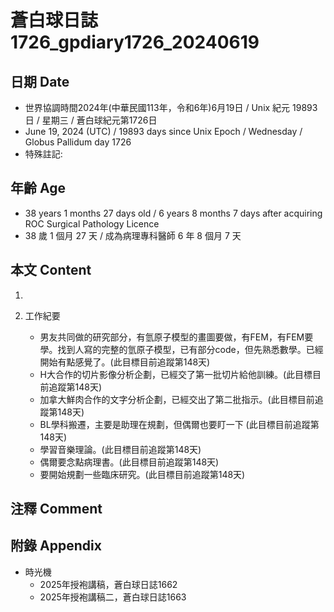 [_metadata_:encoding]: - "utf-8"
[_metadata_:language]: - "zh-Hant-TW"
[_metadata_:fileformat]: - "markdown"
[_metadata_:MIME_type]: - "text/plain"
[_metadata_:markdown_version]: - "commonmark version 0.30"
[_metadata_:markdown_spec]: - "https://spec.commonmark.org/0.30/"

# 蒼白球日誌1726_gpdiary1726_20240619 #

## 日期 Date ##

* 世界協調時間2024年(中華民國113年，令和6年)6月19日 / Unix 紀元 19893 日 / 星期三 / 蒼白球紀元第1726日
* June 19, 2024 (UTC) / 19893 days since Unix Epoch / Wednesday / Globus Pallidum day 1726
* 特殊註記:

## 年齡 Age ##

* 38 years 1 months 27 days old / 6 years 8 months 7 days after acquiring ROC Surgical Pathology Licence
* 38 歲 1 個月 27 天 / 成為病理專科醫師 6 年 8 個月 7 天

## 本文 Content ##

1. 

2. 工作紀要

    - 男友共同做的研究部分，有氫原子模型的畫圖要做，有FEM，有FEM要學。找到人寫的完整的氫原子模型，已有部分code，但先熟悉數學。已經開始有點感覺了。(此目標目前追蹤第148天)
    - H大合作的切片影像分析企劃，已經交了第一批切片給他訓練。(此目標目前追蹤第148天)
    - 加拿大鮮肉合作的文字分析企劃，已經交出了第二批指示。(此目標目前追蹤第148天)
    - BL學科搬遷，主要是助理在規劃，但偶爾也要盯一下 (此目標目前追蹤第148天)
    - 學習音樂理論。(此目標目前追蹤第148天)
    - 偶爾要念點病理書。(此目標目前追蹤第148天)
    - 要開始規劃一些臨床研究。(此目標目前追蹤第148天)

## 注釋 Comment ##


## 附錄 Appendix ##

* 時光機
    - 2025年授袍講稿，蒼白球日誌1662
    - 2025年授袍講稿二，蒼白球日誌1663
